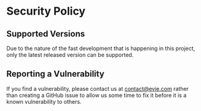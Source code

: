 # Security Policy

## Supported Versions

Due to the nature of the fast development that is happening in this project, only the latest released version can be supported.

## Reporting a Vulnerability

If you find a vulnerability, please contact us at contact@evie.com rather than creating a GitHub issue to allow us some time to fix it before it is a known vulnerability to others. 


 
 

